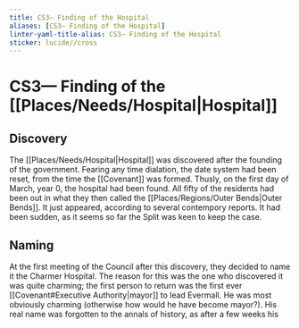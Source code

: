 ```yaml
---
title: CS3— Finding of the Hospital
aliases: [CS3— Finding of the Hospital]
linter-yaml-title-alias: CS3— Finding of the Hospital
sticker: lucide//cross
---
```


# CS3— Finding of the [[Places/Needs/Hospital|Hospital]]
## Discovery
The [[Places/Needs/Hospital|Hospital]] was discovered after the founding of the government. Fearing any time dialation, the date system had been reset, from the time the [[Covenant]] was formed. Thusly, on the first day of March, year 0, the hospital had been found. All fifty of the residents had been out in what they then called the [[Places/Regions/Outer Bends|Outer Bends]].  It just appeared, according to several contempory reports. It had been sudden, as it seems so far the Split was keen to keep the case.
## Naming
At the first meeting of the Council after this discovery, they decided to name it the Charmer Hospital. The reason for this was the one who discovered it was quite charming; the first person to return was the first ever [[Covenant#Executive Authority|mayor]] to lead Evermall. He was most obviously charming (otherwise how would he have become mayor?). His real name was forgotten to the annals of history, as after a few weeks his  